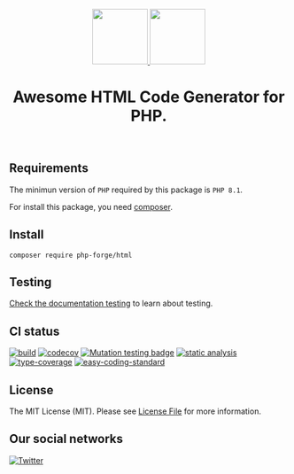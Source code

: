 <p align="center">
    <a href="https://github.com/php-forge/html" target="_blank">
        <img src="https://avatars.githubusercontent.com/u/103309199?s%25253D400%252526u%25253Dca3561c692f53ed7eb290d3bb226a2828741606f%252526v%25253D4" height="100px">
    </a>
    <a href="https://developer.mozilla.org/en-US/docs/Web/HTML" target="_blank">
        <img src="https://upload.wikimedia.org/wikipedia/commons/6/61/HTML5_logo_and_wordmark.svg" height="100px">
    </a>    
    <h1 align="center">Awesome HTML Code Generator for PHP.</h1>
    <br>
</p>

## Requirements

The minimun version of `PHP` required by this package is `PHP 8.1`.

For install this package, you need [composer](https://getcomposer.org/).

## Install

```shell
composer require php-forge/html
```

## Testing

[Check the documentation testing](/docs/testing.md) to learn about testing.

## CI status

[![build](https://github.com/php-forge/html/actions/workflows/build.yml/badge.svg)](https://github.com/php-forge/html/actions/workflows/build.yml)
[![codecov](https://codecov.io/gh/php-forge/html/branch/main/graph/badge.svg?token=xRTJCyUR2o)](https://codecov.io/gh/php-forge/html)
[![Mutation testing badge](https://img.shields.io/endpoint?style=flat&url=https%3A%2F%2Fbadge-api.stryker-mutator.io%2Fgithub.com%2Fphp-forge%2Fhtml%2Fmain)](https://dashboard.stryker-mutator.io/reports/github.com/php-forge/html/main)
[![static analysis](https://github.com/php-forge/html/actions/workflows/static.yml/badge.svg)](https://github.com/php-forge/html/actions/workflows/static.yml)
[![type-coverage](https://shepherd.dev/github/php-forge/html/coverage.svg)](https://shepherd.dev/github/php-forge/html)
[![easy-coding-standard](https://github.com/php-forge/html/actions/workflows/ecs.yml/badge.svg)](https://github.com/php-forge/html/actions/workflows/ecs.yml)

## License

The MIT License (MIT). Please see [License File](LICENSE.md) for more information.

## Our social networks

[![Twitter](https://img.shields.io/badge/twitter-follow-1DA1F2?logo=twitter&logoColor=1DA1F2&labelColor=555555?style=flat)](https://twitter.com/Terabytesoftw)
